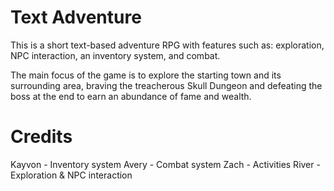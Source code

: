 # Text Adventure

This is a short text-based adventure RPG with features such as:
  exploration, 
  NPC interaction, 
  an inventory system,
  and combat.

The main focus of the game is to explore the starting town and its surrounding area, braving the treacherous Skull Dungeon and defeating the boss at the end to earn an abundance of fame and wealth. 

# Credits
Kayvon - Inventory system
Avery - Combat system
Zach - Activities
River - Exploration & NPC interaction
